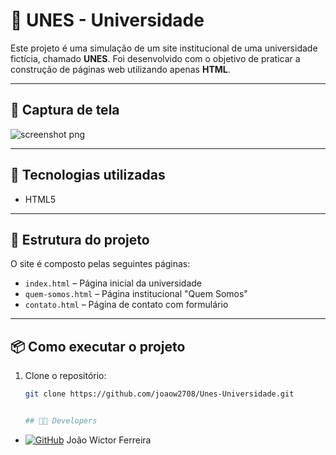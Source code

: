 # 🏫 UNES - Universidade

Este projeto é uma simulação de um site institucional de uma universidade fictícia, chamado **UNES**. Foi desenvolvido com o objetivo de praticar a construção de páginas web utilizando apenas **HTML**.

---

## 📸 Captura de tela
![screenshot png](https://github.com/user-attachments/assets/f4e56ba6-1ca4-4262-9360-df2a47f9ea4b)

---

## 🚀 Tecnologias utilizadas

- HTML5

---

## 📁 Estrutura do projeto

O site é composto pelas seguintes páginas:

- `index.html` – Página inicial da universidade
- `quem-somos.html` – Página institucional "Quem Somos"
- `contato.html` – Página de contato com formulário

---

## 📦 Como executar o projeto

1. Clone o repositório:
   ```bash
   git clone https://github.com/joaow2708/Unes-Universidade.git


   ## 👨‍💻 Developers

- [![GitHub](https://img.shields.io/badge/GitHub-000?logo=github&logoColor=white)](https://github.com/joaow2708) João Wictor Ferreira 
